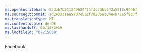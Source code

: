 ```yaml
---
ms.openlocfilehash: 82da67b211249624f24f3c7db5642a5112c9446f
ms.sourcegitcommit: ad203331ee9737e82ef70206ac04eeb72a5f9c7f
ms.translationtype: MT
ms.contentlocale: de-DE
ms.lasthandoff: 06/18/2019
ms.locfileid: "67215038"
---
```

Facebook